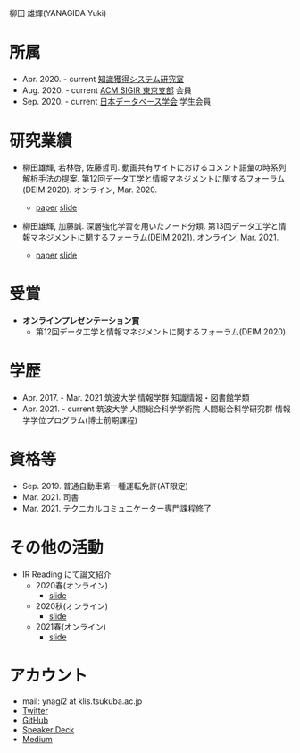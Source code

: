 柳田 雄輝(YANAGIDA Yuki)

# 所属
- Apr. 2020. - current [知識獲得システム研究室](https://kasys.slis.tsukuba.ac.jp/)
- Aug. 2020. - current [ACM SIGIR 東京支部](https://sigir.jp/) 会員
- Sep. 2020. - current [日本データベース学会](https://dbsj.org/) 学生会員

# 研究業績
- 柳田雄輝, 若林啓, 佐藤哲司. 動画共有サイトにおけるコメント語彙の時系列解析手法の提案. 第12回データ工学と情報マネジメントに関するフォーラム(DEIM 2020). オンライン, Mar. 2020.
  - [paper](pubs/DEIM2020_Temporal-Analysis-of-Comment-Vocabulary-in-A-Video-Sharing-Service.pdf) [slide](https://speakerdeck.com/ynagi2/temporal-analysis-of-comment-vocabulary-in-a-video-sharing-service)

- 柳田雄輝, 加藤誠. 深層強化学習を用いたノード分類. 第13回データ工学と情報マネジメントに関するフォーラム(DEIM 2021). オンライン, Mar. 2021.
  - [paper](pubs/DEIM2021_Node-Classification-Using-Deep-Reinforcement-Learning.pdf) [slide](https://speakerdeck.com/ynagi2/node-classification-using-deep-reinforcement-learning)

# 受賞
- **オンラインプレゼンテーション賞**
  - 第12回データ工学と情報マネジメントに関するフォーラム(DEIM 2020)

# 学歴
- Apr. 2017. - Mar. 2021 筑波大学 情報学群 知識情報・図書館学類
- Apr. 2021. - current 筑波大学 人間総合科学学術院 人間総合科学研究群 情報学学位プログラム(博士前期課程)

# 資格等
- Sep. 2019. 普通自動車第一種運転免許(AT限定)
- Mar. 2021. 司書
- Mar. 2021. テクニカルコミュニケーター専門課程修了

# その他の活動
- IR Reading にて論文紹介
  - 2020春(オンライン)
    - [slide](https://speakerdeck.com/ynagi2/irreading2020spring-yanagida)
  - 2020秋(オンライン)
    - [slide](https://speakerdeck.com/ynagi2/irreading2020fall-yanagida)
  - 2021春(オンライン)
    - [slide](https://speakerdeck.com/ynagi2/irreading2021spring-yanagida)

# アカウント
- mail: ynagi2 at klis.tsukuba.ac.jp
- [Twitter](https://twitter.com/antimony_sulfur)
- [GitHub](https://github.com/ynagi2)
- [Speaker Deck](https://speakerdeck.com/ynagi2)
- [Medium](https://medium.com/@ynagi2)